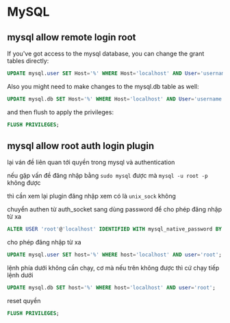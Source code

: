 # MySQL

## mysql allow remote login root

If you've got access to the mysql database, you can change the grant tables directly:

```sql
UPDATE mysql.user SET Host='%' WHERE Host='localhost' AND User='username';
```

Also you might need to make changes to the mysql.db table as well:

```sql
UPDATE mysql.db SET Host='%' WHERE Host='localhost' AND User='username';
```

and then flush to apply the privileges:

```sql
FLUSH PRIVILEGES;
```

## mysql allow root auth login plugin

lại ván đề liên quan tới quyền trong mysql và authentication

nếu gặp vấn đề đăng nhập bằng `sudo mysql` được mà `mysql -u root -p` không được

thì cần xem lại plugin đăng nhập xem có là `unix_sock` không

chuyển authen từ auth_socket sang dùng password để cho phép đăng nhập từ xa

```sql
ALTER USER 'root'@'localhost' IDENTIFIED WITH mysql_native_password BY 'your-password';
```

cho phép đăng nhập từ xa

```sql
UPDATE mysql.user SET host='%' WHERE host='localhost' AND user='root';
```

lệnh phía dưới không cần chạy, cơ mà nếu trên không được thì cứ chạy tiếp lệnh dưới

```sql
UPDATE mysql.db SET host='%' WHERE host='localhost' AND user='root';

```

reset quyền

```sql
FLUSH PRIVILEGES;
```
